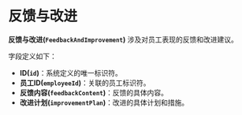 # 反馈与改进

**反馈与改进(`FeedbackAndImprovement`)** 涉及对员工表现的反馈和改进建议。

字段定义如下：

- **ID(`id`)**：系统定义的唯一标识符。
- **员工ID(`employeeId`)**：关联的员工标识符。
- **反馈内容(`feedbackContent`)**：反馈的具体内容。
- **改进计划(`improvementPlan`)**：改进的具体计划和措施。